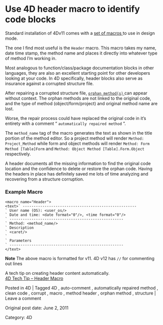 # Use 4D header macro to identify code blocks

Standard installation of 4Dv11 comes with a [ set of macros
](http://kb.4d.com/search/assetid=76246) to use in design mode.

The one I find most useful is the ` Header ` macro. This macro takes my name,
date time stamp, the method name and places it directly into whatever type of
method I’m working in.

Most analogous to function/class/package documentation blocks in other
languages, they are also an excellent starting point for other developers
looking at your code. In 4D specifically, header blocks also serve as
insurance against a corrupted structure file.

After repairing a corrupted structure file, [ ` orphan method(s) `
](http://kb.4d.com/search/assetid=76268) can appear without context. The
orphan methods are not linked to the original code, and the type of method
(object/form/project) and original method name are lost.

Worse, the repair process could have replaced the original code in it’s
entirety with a comment “ ` automatically repaired method ` “.

The ` method_name ` tag of the macro generates the text as shown in the title
portion of the method editor. So a project method will render ` Method:
Project_Method ` while form and object methods will render ` Method: Form
Method [Table]Form ` and ` Method: Object Method [Table].Form.Object `
respectively.

A header documents all the missing information to find the original code
location and the confidence to delete or restore the orphan code. Having the
headers in place has definitely saved me lots of time analyzing and recovering
from a structure corruption.

###  Example Macro

    
    
    <macro name="Header">
    <text>` ----------------------------------------------------
    ` User name (OS): <user_os/>
    ` Date and time: <date format="0"/>, <time format="0"/>
    ` ----------------------------------------------------
    ` Method: <method_name/>
    ` Description
    ` <caret/>
    `
    ` Parameters
    ` ----------------------------------------------------
    </text>
    

**Note** The above macro is formatted for v11. 4D v12 has ` // ` for
commenting out lines

A tech tip on creating header content automatically.  
[ 4D Tech Tip – Header Macro ](http://kb.4d.com/search/assetid=49171)

Posted in 4D | Tagged 4D , auto-comment , automatically repaired method , clean code , corrupt , macro , method header , orphan method , structure | Leave a comment 


Original post date: June 2, 2011

Category: 4D
